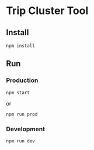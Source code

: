# Trip Cluster Tool
## Install
```
npm install
```
## Run
### Production
```
npm start
```
or
```
npm run prod
```
### Development
```
npm run dev
```
